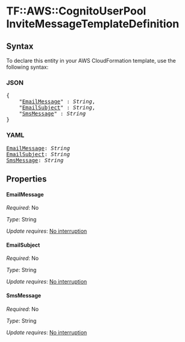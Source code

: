 # TF::AWS::CognitoUserPool InviteMessageTemplateDefinition

## Syntax

To declare this entity in your AWS CloudFormation template, use the following syntax:

### JSON

<pre>
{
    "<a href="#emailmessage" title="EmailMessage">EmailMessage</a>" : <i>String</i>,
    "<a href="#emailsubject" title="EmailSubject">EmailSubject</a>" : <i>String</i>,
    "<a href="#smsmessage" title="SmsMessage">SmsMessage</a>" : <i>String</i>
}
</pre>

### YAML

<pre>
<a href="#emailmessage" title="EmailMessage">EmailMessage</a>: <i>String</i>
<a href="#emailsubject" title="EmailSubject">EmailSubject</a>: <i>String</i>
<a href="#smsmessage" title="SmsMessage">SmsMessage</a>: <i>String</i>
</pre>

## Properties

#### EmailMessage

_Required_: No

_Type_: String

_Update requires_: [No interruption](https://docs.aws.amazon.com/AWSCloudFormation/latest/UserGuide/using-cfn-updating-stacks-update-behaviors.html#update-no-interrupt)

#### EmailSubject

_Required_: No

_Type_: String

_Update requires_: [No interruption](https://docs.aws.amazon.com/AWSCloudFormation/latest/UserGuide/using-cfn-updating-stacks-update-behaviors.html#update-no-interrupt)

#### SmsMessage

_Required_: No

_Type_: String

_Update requires_: [No interruption](https://docs.aws.amazon.com/AWSCloudFormation/latest/UserGuide/using-cfn-updating-stacks-update-behaviors.html#update-no-interrupt)

